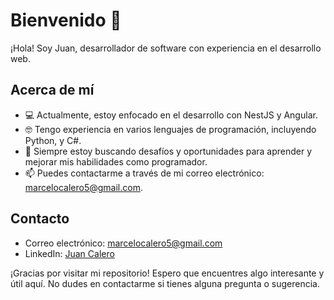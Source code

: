 # Bienvenido 👋

¡Hola! Soy Juan, desarrollador de software con experiencia en el desarrollo web.

## Acerca de mí
- 💻 Actualmente, estoy enfocado en el desarrollo con NestJS y Angular.
- 🤓 Tengo experiencia en varios lenguajes de programación, incluyendo Python, y C#.
- 🎯 Siempre estoy buscando desafíos y oportunidades para aprender y mejorar mis habilidades como programador.
- 📫 Puedes contactarme a través de mi correo electrónico: marcelocalero5@gmail.com.

## Contacto
- Correo electrónico: marcelocalero5@gmail.com
- LinkedIn: [Juan Calero](https://www.linkedin.com/in/juan-calero/)

¡Gracias por visitar mi repositorio! Espero que encuentres algo interesante y útil aquí. No dudes en contactarme si tienes alguna pregunta o sugerencia.
